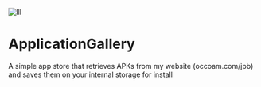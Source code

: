 ![lll](https://user-images.githubusercontent.com/100033309/154809540-3cee4222-4b8f-4aa6-b48b-f17e1dd2f936.jpg)

# ApplicationGallery
A simple app store that retrieves APKs from my website (occoam.com/jpb) and saves them on your internal storage for install
